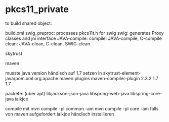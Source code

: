 pkcs11_private
==============


to build shared object: 

build.xml
swig_preproc: processes pkcs11t.h for swig
swig: generates Proxy classes and jni interface
JAVA-compile: 
compile: JAVA-compile, C-compile
clean: JAVA-clean, C-clean, SWIG-clean

skytrust

maven

musste java version händisch auf 1.7 setzen 
in skytrust-element-java/pom.xml
    <build>
    <plugins>
      <plugin>
        <groupId>org.apache.maven.plugins</groupId>
        <artifactId>maven-compiler-plugin</artifactId>
        <version>2.3.2</version>
        <configuration>
          <source>1.7</source>
          <target>1.7</target>
        </configuration>
      </plugin>
    </plugins>
  </build>
  
packete: (über apt)
 libjackson-json-java
 libspring-web-java
 libspring-core-java
 iaikjce
 
 compile mit 
 		mvn compile -pl common -am
 		mvn compile -pl core -am
 		falls von maven aufgefordert iaikjce händisch installieren
